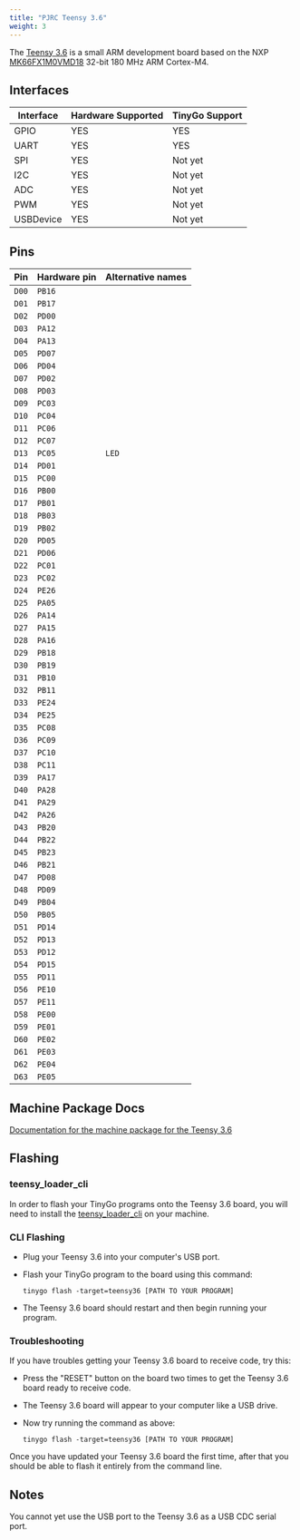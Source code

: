 ```yaml
---
title: "PJRC Teensy 3.6"
weight: 3
---
```


The [Teensy 3.6](https://www.pjrc.com/store/teensy36.html) is a small ARM development board based on the NXP [MK66FX1M0VMD18](https://www.nxp.com/docs/en/data-sheet/K66P144M180SF5V2.pdf) 32-bit 180 MHz ARM Cortex-M4.

## Interfaces

| Interface | Hardware Supported | TinyGo Support |
| --------- | ------------- | ----- |
| GPIO      | YES | YES |
| UART      | YES | YES |
| SPI       | YES | Not yet |
| I2C       | YES | Not yet |
| ADC       | YES | Not yet |
| PWM       | YES | Not yet |
| USBDevice | YES | Not yet |

## Pins

| Pin               | Hardware pin | Alternative names |
| ----------------- | ------------ | ----------------- |
| `D00`             | `PB16`       |                   |
| `D01`             | `PB17`       |                   |
| `D02`             | `PD00`       |                   |
| `D03`             | `PA12`       |                   |
| `D04`             | `PA13`       |                   |
| `D05`             | `PD07`       |                   |
| `D06`             | `PD04`       |                   |
| `D07`             | `PD02`       |                   |
| `D08`             | `PD03`       |                   |
| `D09`             | `PC03`       |                   |
| `D10`             | `PC04`       |                   |
| `D11`             | `PC06`       |                   |
| `D12`             | `PC07`       |                   |
| `D13`             | `PC05`       | `LED`             |
| `D14`             | `PD01`       |                   |
| `D15`             | `PC00`       |                   |
| `D16`             | `PB00`       |                   |
| `D17`             | `PB01`       |                   |
| `D18`             | `PB03`       |                   |
| `D19`             | `PB02`       |                   |
| `D20`             | `PD05`       |                   |
| `D21`             | `PD06`       |                   |
| `D22`             | `PC01`       |                   |
| `D23`             | `PC02`       |                   |
| `D24`             | `PE26`       |                   |
| `D25`             | `PA05`       |                   |
| `D26`             | `PA14`       |                   |
| `D27`             | `PA15`       |                   |
| `D28`             | `PA16`       |                   |
| `D29`             | `PB18`       |                   |
| `D30`             | `PB19`       |                   |
| `D31`             | `PB10`       |                   |
| `D32`             | `PB11`       |                   |
| `D33`             | `PE24`       |                   |
| `D34`             | `PE25`       |                   |
| `D35`             | `PC08`       |                   |
| `D36`             | `PC09`       |                   |
| `D37`             | `PC10`       |                   |
| `D38`             | `PC11`       |                   |
| `D39`             | `PA17`       |                   |
| `D40`             | `PA28`       |                   |
| `D41`             | `PA29`       |                   |
| `D42`             | `PA26`       |                   |
| `D43`             | `PB20`       |                   |
| `D44`             | `PB22`       |                   |
| `D45`             | `PB23`       |                   |
| `D46`             | `PB21`       |                   |
| `D47`             | `PD08`       |                   |
| `D48`             | `PD09`       |                   |
| `D49`             | `PB04`       |                   |
| `D50`             | `PB05`       |                   |
| `D51`             | `PD14`       |                   |
| `D52`             | `PD13`       |                   |
| `D53`             | `PD12`       |                   |
| `D54`             | `PD15`       |                   |
| `D55`             | `PD11`       |                   |
| `D56`             | `PE10`       |                   |
| `D57`             | `PE11`       |                   |
| `D58`             | `PE00`       |                   |
| `D59`             | `PE01`       |                   |
| `D60`             | `PE02`       |                   |
| `D61`             | `PE03`       |                   |
| `D62`             | `PE04`       |                   |
| `D63`             | `PE05`       |                   |

## Machine Package Docs

[Documentation for the machine package for the Teensy 3.6](../machine/teensy36)

## Flashing

### teensy_loader_cli

In order to flash your TinyGo programs onto the Teensy 3.6 board, you will need to install the [teensy_loader_cli](https://github.com/PaulStoffregen/teensy_loader_cli) on your machine.

### CLI Flashing

- Plug your Teensy 3.6 into your computer's USB port.
- Flash your TinyGo program to the board using this command:

    ```shell
    tinygo flash -target=teensy36 [PATH TO YOUR PROGRAM]
    ```

- The Teensy 3.6 board should restart and then begin running your program.

### Troubleshooting

If you have troubles getting your Teensy 3.6 board to receive code, try this:

- Press the "RESET" button on the board two times to get the Teensy 3.6 board ready to receive code.
- The Teensy 3.6 board will appear to your computer like a USB drive.
- Now try running the command as above:

    ```shell
    tinygo flash -target=teensy36 [PATH TO YOUR PROGRAM]
    ```

Once you have updated your Teensy 3.6 board the first time, after that you should be able to flash it entirely from the command line.

## Notes

You cannot yet use the USB port to the Teensy 3.6 as a USB CDC serial port.
